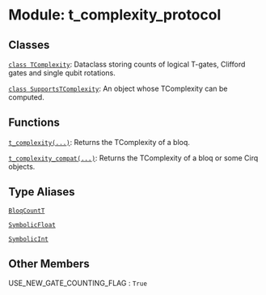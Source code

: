 # Module: t_complexity_protocol






## Classes

[`class TComplexity`](../../qualtran/cirq_interop/t_complexity_protocol/TComplexity.md): Dataclass storing counts of logical T-gates, Clifford gates and single qubit rotations.

[`class SupportsTComplexity`](../../qualtran/cirq_interop/t_complexity_protocol/SupportsTComplexity.md): An object whose TComplexity can be computed.

## Functions

[`t_complexity(...)`](../../qualtran/cirq_interop/t_complexity_protocol/t_complexity.md): Returns the TComplexity of a bloq.

[`t_complexity_compat(...)`](../../qualtran/cirq_interop/t_complexity_protocol/t_complexity_compat.md): Returns the TComplexity of a bloq or some Cirq objects.

## Type Aliases

[`BloqCountT`](../../qualtran/resource_counting/BloqCountT.md)

[`SymbolicFloat`](../../qualtran/symbolics/SymbolicFloat.md)

[`SymbolicInt`](../../qualtran/symbolics/SymbolicInt.md)



<h2 class="add-link">Other Members</h2>

USE_NEW_GATE_COUNTING_FLAG<a id="USE_NEW_GATE_COUNTING_FLAG"></a>
: `True`


